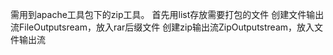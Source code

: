 需用到apache工具包下的zip工具。
首先用list存放需要打包的文件
创建文件输出流FileOutputsream，放入rar后缀文件
创建zip输出流ZipOutputstream，放入文件输出流
